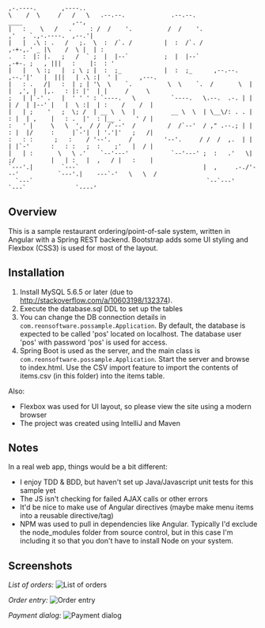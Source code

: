     
    ,-.----.       ,----..
    \    /  \     /   /   \   .--.--.             .--.--.                         ____              ,--,
    |   :    \   /   .     : /  /    '.          /  /    '.                     ,'  , `.,-.----.  ,--.'|
    |   |  .\ : .   /   ;.  \  :  /`. /         |  :  /`. /                  ,-+-,.' _ |\    /  \ |  | :
    .   :  |: |.   ;   /  ` ;  |  |--`          ;  |  |--`                ,-+-. ;   , |||   :    |:  : '
    |   |   \ :;   |  ; \ ; |  :  ;_            |  :  ;_      ,--.--.    ,--.'|'   |  |||   | .\ :|  ' |      ,---.
    |   : .   /|   :  | ; | '\  \    `.          \  \    `.  /       \  |   |  ,', |  |,.   : |: |'  | |     /     \
    ;   | |`-' .   |  ' ' ' : `----.   \          `----.   \.--.  .-. | |   | /  | |--' |   |  \ :|  | :    /    /  |
    |   | ;    '   ;  \; /  | __ \  \  |          __ \  \  | \__\/: . . |   : |  | ,    |   : .  |'  : |__ .    ' / |
    :   ' |     \   \  ',  / /  /`--'  /         /  /`--'  / ," .--.; | |   : |  |/     :     |`-'|  | '.'|'   ;   /|
    :   : :      ;   :    / '--'.     /         '--'.     / /  /  ,.  | |   | |`-'      :   : :   ;  :    ;'   |  / |
    |   | :       \   \ .'    `--'---'            `--'---' ;  :   .'   \|   ;/          |   | :   |  ,   / |   :    |
    `---'.|        `---`                                   |  ,     .-./'---'           `---'.|    ---`-'   \   \  /
      `---`                                                 `--`---'                      `---`              `----'


Overview
--------

This is a sample restaurant ordering/point-of-sale system, written in Angular with a Spring REST backend.
Bootstrap adds some UI styling and Flexbox (CSS3) is used for most of the layout. 

Installation
------------

1. Install MySQL 5.6.5 or later (due to http://stackoverflow.com/a/10603198/132374).
2. Execute the database.sql DDL to set up the tables
3. You can change the DB connection details in `com.reonsoftware.possample.Application`.
   By default, the database is expected to be called 'pos' located on localhost.
   The database user 'pos' with password 'pos' is used for access.   
4. Spring Boot is used as the server, and the main class is `com.reonsoftware.possample.Application`.
   Start the server and browse to index.html.  Use the CSV import feature to import the contents of items.csv
   (in this folder) into the items table.

Also:

 - Flexbox was used for UI layout, so please view the site using a modern browser 
 - The project was created using IntelliJ and Maven

Notes
-----
   
In a real web app, things would be a bit different:   

 - I enjoy TDD & BDD, but haven't set up Java/Javascript unit tests for this sample yet
 - The JS isn't checking for failed AJAX calls or other errors
 - It'd be nice to make use of Angular directives (maybe make menu items into a reusable directive/tag)
 - NPM was used to pull in dependencies like Angular.  Typically I'd exclude the node_modules folder from source
   control, but in this case I'm including it so that you don't have to install Node on your system.
   
Screenshots
-----------

*List of orders:*
![List of orders](/docs/orderList.png?raw=true "List of orders")

*Order entry:*
![Order entry](/docs/orderEntry.png?raw=true "Order entry")

*Payment dialog:*
![Payment dialog](/docs/paymentDialog.png?raw=true "Payment dialog")
